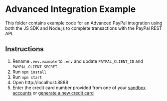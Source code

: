 # Advanced Integration Example

This folder contains example code for an Advanced PayPal integration using both the JS SDK and Node.js to complete transactions with the PayPal REST API.

## Instructions

1. Rename `.env.example` to `.env` and update `PAYPAL_CLIENT_ID` and `PAYPAL_CLIENT_SECRET`.
2. Run `npm install`
3. Run `npm start`
4. Open http://localhost:8888
5. Enter the credit card number provided from one of your [sandbox accounts](https://developer.paypal.com/dashboard/accounts) or [generate a new credit card](https://developer.paypal.com/dashboard/creditCardGenerator)
